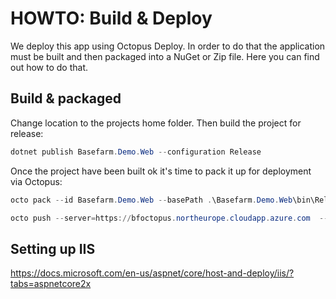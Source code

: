 # HOWTO: Build & Deploy

We deploy this app using Octopus Deploy. In order to do that the application must be built and then
packaged into a NuGet or Zip file. Here you can find out how to do that.

## Build & packaged

Change location to the projects home folder. Then build the project for release:

```powershell
dotnet publish Basefarm.Demo.Web --configuration Release
```
Once the project have been built ok it's time to pack it up for deployment via Octopus:

```powershell
octo pack --id Basefarm.Demo.Web --basePath .\Basefarm.Demo.Web\bin\Release\netcoreapp2.0\publish --format=zip --outFolder=.\packaged
```

```powershell
octo push --server=https://bfoctopus.northeurope.cloudapp.azure.com  --apiKey=<YOUR API KEY> --ignoreSslErrors --package=.\packaged\Basefarm.Demo.Web.2018.3.14.124645.zip
```


## Setting up IIS

https://docs.microsoft.com/en-us/aspnet/core/host-and-deploy/iis/?tabs=aspnetcore2x